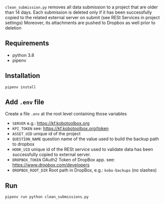 `clean_submission.py` removes all data submission to a project that are older than 14 days.
Each submission is deleted only if it has been successfully copied to the related external server on submit (see RESt Services in project settings)
Moreover, its attachments are pushed to Dropbox as well prior to deletion 

## Requirements

- python 3.8
- pipenv

## Installation

`pipenv install`

## Add `.env` file

Create a file `.env` at the root level containing those variables

- `SERVER` e.g.: https://kf.kobotoolbox.org
- `KPI_TOKEN` see: https://kf.kobotoolbox.org/token
- `ASSET_UID` unique id of the project
- `QUESTION_NAME` question name of the value used to build the backup path to dropbox
- `HOOK_UID` unique id of the RESt service used to validate data has been successfully copied to external server.
- `DROPBOX_TOKEN` OAuth2 Token of DropBox app. see: https://www.dropbox.com/developers
- `DROPBOX_ROOT_DIR` Root path in DropBox, e.g.: `kobo-backups` (no slashes)


## Run

`pipenv run python clean_submissions.py`